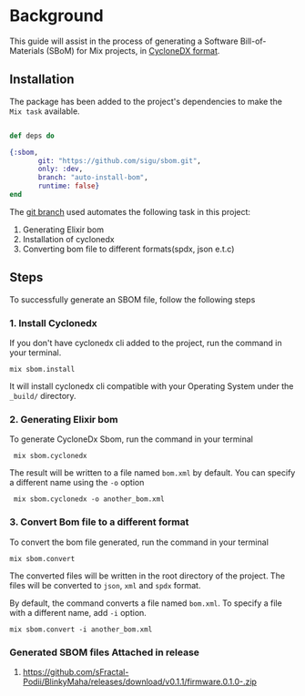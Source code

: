 # Background

This guide will assist in the process of generating a Software Bill-of-Materials (SBoM) for Mix projects, in [CycloneDX format](https://cyclonedx.org/).


## Installation

The package has been added to the project's dependencies to make the `Mix task` available.

```elixir

def deps do

{:sbom,
       git: "https://github.com/sigu/sbom.git",
       only: :dev,
       branch: "auto-install-bom",
       runtime: false}
end

```

The [git branch](https://github.com/sigu/sbom.git) used automates the following task in this project:

  1. Generating Elixir bom
  2. Installation of cyclonedx
  3. Converting bom file to different formats(spdx, json e.t.c)


  ## Steps

  To successfully generate an SBOM file, follow the following steps

  ### 1. Install Cyclonedx

  If you don't have cyclonedx cli added to the project, run the command in your terminal. 

  ```shell
  mix sbom.install

  ```
  It will install cyclonedx cli compatible with your Operating System under the `_build/` directory.

  ### 2. Generating Elixir bom

  To generate CycloneDx Sbom, run the command in your terminal

  ```shell
   mix sbom.cyclonedx
  ```

  The result will be written to a file named `bom.xml` by default. You can specify a different name using the `-o` option 

  ```shell
   mix sbom.cyclonedx -o another_bom.xml

   ```

   ### 3. Convert Bom file to a different format

   To convert the bom file generated, run the command in your terminal

   ```shell
   mix sbom.convert

   ```

   The converted files will be written in the root directory of the project. The files will be converted to `json`, `xml` and `spdx` format.

   By default, the command converts a file named `bom.xml`. To specify a file with a different name, add `-i` option.

   ```shell
   mix sbom.convert -i another_bom.xml
   
   ```

   ### Generated SBOM files Attached in release

   1. https://github.com/sFractal-Podii/BlinkyMaha/releases/download/v0.1.1/firmware.0.1.0-.zip